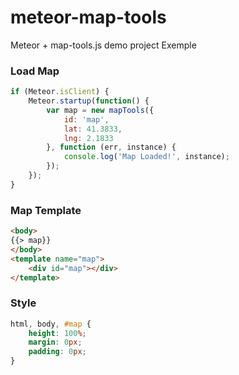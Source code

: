 # meteor-map-tools 
Meteor + map-tools.js demo project Exemple

### Load Map
```javascript
if (Meteor.isClient) {
    Meteor.startup(function() {
        var map = new mapTools({
            id: 'map',
            lat: 41.3833,
            lng: 2.1833
        }, function (err, instance) {
            console.log('Map Loaded!', instance);
        });
    });
}
```

### Map Template
```html
<body>
{{> map}}
</body>
<template name="map">
    <div id="map"></div>
</template>
```

### Style
```css
html, body, #map {
    height: 100%;
    margin: 0px;
    padding: 0px;
}
```

